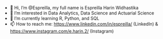 - 👋 Hi, I’m @Espreilla, my full name is Espreilla Harin Widhastika
- 👀 I’m interested in Data Analytics, Data Science and Actuarial Science
- 🌱 I’m currently learning R, Python, and SQL
- 📫 How to reach me: https://www.linkedin.com/in/espreilla/ (LinkedIn) & https://www.instagram.com/e.harin.2/ (Instagram)

<!---
Espreilla/Inro is a ✨ special ✨ repository because its `README.md` (this file) appears on your GitHub profile.
You can click the Preview link to take a look at your changes.
--->
